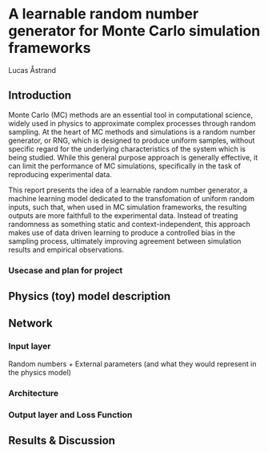 # A learnable random number generator for Monte Carlo simulation frameworks

Lucas Åstrand 

## Introduction 

Monte Carlo (MC) methods are an essential tool in computational science, widely used in physics to approximate complex processes through random sampling. At the heart of MC methods and simulations is a random number generator, or RNG, which is designed to produce uniform samples, without specific regard for the underlying characteristics of the system which is being studied. While this general purpose approach is generally effective, it can limit the performance of MC simulations, specifically in the task of reproducing experimental data.  

This report presents the idea of a learnable random number generator, a machine learning model dedicated to the transfomation of uniform random inputs, such that, when used in MC simulation frameworks, the resulting outputs are more faithfull to the experimental data. Instead of treating randomness as something static and context-independent, this approach makes use of data driven learning to produce a controlled bias in the sampling process, ultimately improving agreement between simulation results and empirical observations. 

### Usecase and plan for project 

## Physics (toy) model description 

## Network 

### Input layer 

Random numbers + External parameters (and what they would represent in the physics model)

### Architecture 
### Output layer and Loss Function 

## Results & Discussion